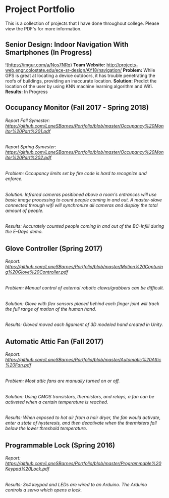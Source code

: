 # Project Portfolio
This is a collection of projects that I have done throughout college. Please view the PDF's for more information.

## Senior Design: Indoor Navigation With Smartphones (In Progress)
!(https://imgur.com/a/Nos7NRq)
**Team Website:** http://projects-web.engr.colostate.edu/ece-sr-design/AY18/navigation/
**Problem:** While GPS is great at locating a device outdoors, it has trouble penetrating the roofs of buildings, providing an inaccurate location.
**Solution:** Predict the location of the user by using KNN machine learning algorithm and Wifi.
**Results:** In Progress

## Occupancy Monitor (Fall 2017 - Spring 2018)
###### Report Fall Symester: https://github.com/LaneSBarnes/Portfolio/blob/master/Occupancy%20Monitor%20Part%201.pdf
###### Report Spring Symester: https://github.com/LaneSBarnes/Portfolio/blob/master/Occupancy%20Monitor%20Part%202.pdf
###### Problem: Occupancy limits set by fire code is hard to recognize and enforce.
###### Solution: Infrared cameras positioned above a room's entrances will use basic image processing to count people coming in and out. A master-slave connected through wifi will synchronize all cameras and display the total amount of people.
###### Results: Accurately counted people coming in and out of the BC-Infill during the E-Days demo.

## Glove Controller (Spring 2017)
###### Report: https://github.com/LaneSBarnes/Portfolio/blob/master/Motion%20Capturing%20Glove%20Controller.pdf
###### Problem: Manual control of external robotic claws/grabbers can be difficult.
###### Solution: Glove with flex sensors placed behind each finger joint will track the full range of motion of the human hand.
###### Results: Gloved moved each ligament of 3D modeled hand created in Unity.

## Automatic Attic Fan (Fall 2017)
###### Report: https://github.com/LaneSBarnes/Portfolio/blob/master/Automatic%20Attic%20Fan.pdf
###### Problem: Most attic fans are manually turned on or off.
###### Solution: Using CMOS transistors, thermistors, and relays, a fan can be activeted when a certain temperature is reached.
###### Results: When exposed to hot air from a hair dryer, the fan would activate, enter a state of hysteresis, and then deactivate when the thermisters fall below the lower threshold temperature.

## Programmable Lock (Spring 2016)
###### Report: https://github.com/LaneSBarnes/Portfolio/blob/master/Programmable%20Keypad%20Lock.pdf
###### Results: 3x4 keypad and LEDs are wired to an Arduino. The Arduino controls a servo which opens a lock.


